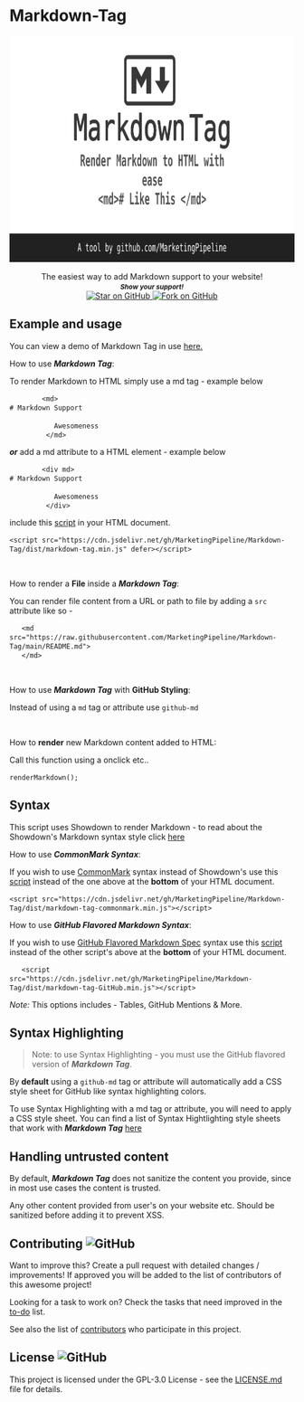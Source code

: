 # Markdown-Tag

 
<p align="center">
  <img height="400" src="./.github/images/Markdown_Tag_Cover.png" />
</p>
                                                                     


   <p align="center">
    The easiest way to add Markdown support to your website!
  
  <br>
  <small> <b><i>Show your support!</i> </b></small>
  <br>
   <a href="https://github.com/MarketingPipeline/Markdown-Tag">
    <img title="Star on GitHub" src="https://img.shields.io/github/stars/MarketingPipeline/Markdown-Tag.svg?style=social&label=Star">
  </a>
  <a href="https://github.com/MarketingPipeline/Markdown-Tag/fork">
    <img title="Fork on GitHub" src="https://img.shields.io/github/forks/MarketingPipeline/Markdown-Tag.svg?style=social&label=Fork">
  </a>
   </p>  





## Example and usage

You can view a demo of Markdown Tag in use [here.](https://marketingpipeline.github.io/Markdown-Tag)


How to use <b><i>Markdown Tag</b></i>:

 To render Markdown to HTML simply use a md tag  - example below

            <md>
    # Markdown Support
               
               Awesomeness
             </md>

<b><i>or</i></b> add a md attribute to a HTML element - example below

            <div md>
    # Markdown Support
               
               Awesomeness
             </div>


   include this [script](https://github.com/MarketingPipeline/Markdown-Tag/blob/main/src/markdown-tag.js) in your HTML document.
         
    <script src="https://cdn.jsdelivr.net/gh/MarketingPipeline/Markdown-Tag/dist/markdown-tag.min.js" defer></script> 




<br>

How to render a <b>File</b> inside a <b><i>Markdown Tag</b></i>:

You can render file content from a URL or path to file by adding a <code>src</code> attribute like so -

       <md src="https://raw.githubusercontent.com/MarketingPipeline/Markdown-Tag/main/README.md">
       </md>  



<br>
         

How to use <b><i>Markdown Tag</b></i> with <b>GitHub Styling</b>:

Instead of using a <code>md</code> tag or attribute use <code>github-md</code>






<br>



How to <b>render</b> new Markdown content added to HTML:

Call this function using a onclick etc..

```
renderMarkdown();
```



## Syntax


  This script uses Showdown to render Markdown - to read about the Showdown's Markdown syntax style click [here](https://github.com/showdownjs/showdown/wiki/Showdown's-Markdown-syntax)

How to use <b><i>CommonMark Syntax</b></i>:

 If you wish to use [CommonMark](https://spec.commonmark.org/current/) syntax instead of Showdown's use this [script](https://github.com/MarketingPipeline/Markdown-Tag/blob/main/src/markdown-tag-commonmark.js) instead of the one above at the <b>bottom</b> of your HTML document.
         
    <script src="https://cdn.jsdelivr.net/gh/MarketingPipeline/Markdown-Tag/dist/markdown-tag-commonmark.min.js"></script> 

How to use <b><i>GitHub Flavored Markdown Syntax</b></i>:
 
 If you wish to use [GitHub Flavored Markdown Spec](https://github.github.com/gfm/) syntax  use this [script](https://github.com/MarketingPipeline/Markdown-Tag/blob/main/src/markdown-tag-Github.js) instead of the other script's above at the <b>bottom</b> of your HTML document. 
 
         
       <script src="https://cdn.jsdelivr.net/gh/MarketingPipeline/Markdown-Tag/dist/markdown-tag-GitHub.min.js"></script> 
      
 
  <i>Note:</i> This options includes - Tables, GitHub Mentions & More.             


## Syntax Highlighting 

> Note: to use Syntax Highlighting - you must use the GitHub flavored version of <b><i>Markdown Tag</i></b>.

By **default** using a <code>github-md</code> tag or attribute will automatically add a CSS style sheet for GitHub like syntax highlighting colors. 

To use Syntax Highlighting with a md tag or attribute, you will need to apply a CSS style sheet. You can find a list of Syntax Hightlighting style sheets that work with <b><i>Markdown Tag</i></b> [here](https://github.com/PrismJS/prism-themes)



## Handling untrusted content

By default, <b><i>Markdown Tag</i></b> does not sanitize the content you provide, since in most use cases the content is trusted.

Any other content provided from user's on your website etc. Should be sanitized before adding it to prevent XSS. 



## Contributing ![GitHub](https://img.shields.io/github/contributors/MarketingPipeline/Markdown-Tag)

Want to improve this? Create a pull request with detailed changes / improvements! If approved you will be added to the list of contributors of this awesome project!


Looking for a task to work on? Check the tasks that need improved in the [to-do](https://github.com/MarketingPipeline/Markdown-Tag/blob/main/.github/to-do.md) list.


See also the list of
[contributors](https://github.com/MarketingPipeline/Markdown-Tag/graphs/contributors) who
participate in this project.

## License ![GitHub](https://img.shields.io/github/license/MarketingPipeline/markdown-tag)

This project is licensed under the GPL-3.0 License - see the
[LICENSE.md](https://github.com/MarketingPipeline/Markdown-Tag/blob/main/LICENSE) file for
details.
